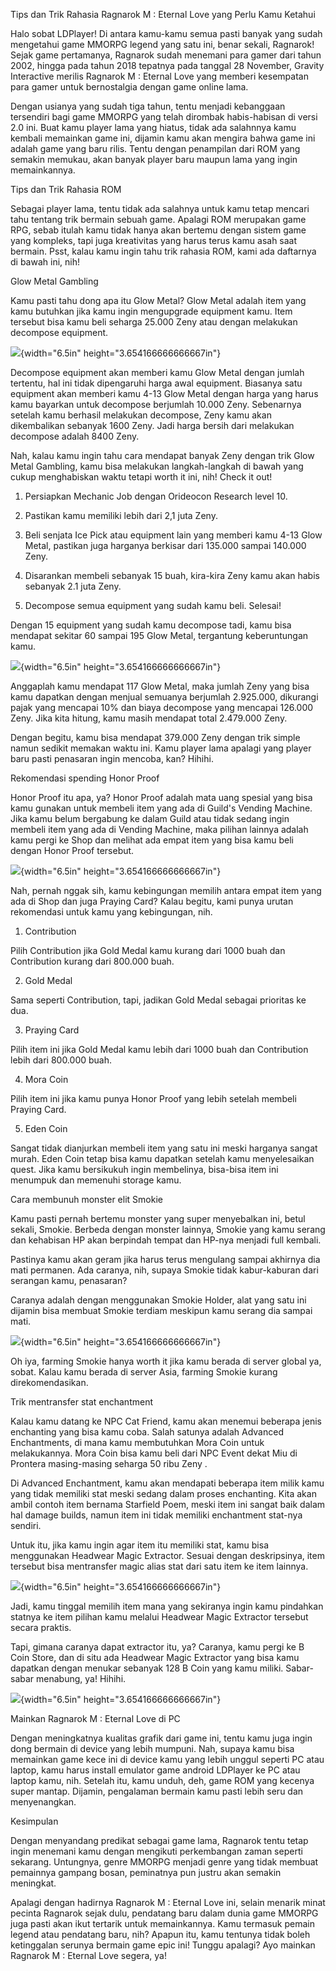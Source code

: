Tips dan Trik Rahasia Ragnarok M : Eternal Love yang Perlu Kamu Ketahui

Halo sobat LDPlayer! Di antara kamu-kamu semua pasti banyak yang sudah
mengetahui game MMORPG legend yang satu ini, benar sekali, Ragnarok!
Sejak game pertamanya, Ragnarok sudah menemani para gamer dari tahun
2002, hingga pada tahun 2018 tepatnya pada tanggal 28 November, Gravity
Interactive merilis Ragnarok M : Eternal Love yang memberi kesempatan
para gamer untuk bernostalgia dengan game online lama.

Dengan usianya yang sudah tiga tahun, tentu menjadi kebanggaan
tersendiri bagi game MMORPG yang telah dirombak habis-habisan di versi
2.0 ini. Buat kamu player lama yang hiatus, tidak ada salahnnya kamu
kembali memainkan game ini, dijamin kamu akan mengira bahwa game ini
adalah game yang baru rilis. Tentu dengan penampilan dari ROM yang
semakin memukau, akan banyak player baru maupun lama yang ingin
memainkannya.

Tips dan Trik Rahasia ROM

Sebagai player lama, tentu tidak ada salahnya untuk kamu tetap mencari
tahu tentang trik bermain sebuah game. Apalagi ROM merupakan game RPG,
sebab itulah kamu tidak hanya akan bertemu dengan sistem game yang
kompleks, tapi juga kreativitas yang harus terus kamu asah saat bermain.
Psst, kalau kamu ingin tahu trik rahasia ROM, kami ada daftarnya di
bawah ini, nih!

Glow Metal Gambling

Kamu pasti tahu dong apa itu Glow Metal? Glow Metal adalah item yang
kamu butuhkan jika kamu ingin mengupgrade equipment kamu. Item tersebut
bisa kamu beli seharga 25.000 Zeny atau dengan melakukan decompose
equipment.

![](./images/Rahasia-Ragnarok-M/media/image1.png){width="6.5in"
height="3.654166666666667in"}

Decompose equipment akan memberi kamu Glow Metal dengan jumlah tertentu,
hal ini tidak dipengaruhi harga awal equipment. Biasanya satu equipment
akan memberi kamu 4-13 Glow Metal dengan harga yang harus kamu bayarkan
untuk decompose berjumlah 10.000 Zeny. Sebenarnya setelah kamu berhasil
melakukan decompose, Zeny kamu akan dikembalikan sebanyak 1600 Zeny.
Jadi harga bersih dari melakukan decompose adalah 8400 Zeny.

Nah, kalau kamu ingin tahu cara mendapat banyak Zeny dengan trik Glow
Metal Gambling, kamu bisa melakukan langkah-langkah di bawah yang cukup
menghabiskan waktu tetapi worth it ini, nih! Check it out!

1.  Persiapkan Mechanic Job dengan Orideocon Research level 10.

2.  Pastikan kamu memiliki lebih dari 2,1 juta Zeny.

3.  Beli senjata Ice Pick atau equipment lain yang memberi kamu 4-13
    Glow Metal, pastikan juga harganya berkisar dari 135.000 sampai
    140.000 Zeny.

4.  Disarankan membeli sebanyak 15 buah, kira-kira Zeny kamu akan habis
    sebanyak 2.1 juta Zeny.

5.  Decompose semua equipment yang sudah kamu beli. Selesai!

Dengan 15 equipment yang sudah kamu decompose tadi, kamu bisa mendapat
sekitar 60 sampai 195 Glow Metal, tergantung keberuntungan kamu.

![](./images/Rahasia-Ragnarok-M/media/image2.png){width="6.5in"
height="3.654166666666667in"}

Anggaplah kamu mendapat 117 Glow Metal, maka jumlah Zeny yang bisa kamu
dapatkan dengan menjual semuanya berjumlah 2.925.000, dikurangi pajak
yang mencapai 10% dan biaya decompose yang mencapai 126.000 Zeny. Jika
kita hitung, kamu masih mendapat total 2.479.000 Zeny.

Dengan begitu, kamu bisa mendapat 379.000 Zeny dengan trik simple namun
sedikit memakan waktu ini. Kamu player lama apalagi yang player baru
pasti penasaran ingin mencoba, kan? Hihihi.

Rekomendasi spending Honor Proof

Honor Proof itu apa, ya? Honor Proof adalah mata uang spesial yang bisa
kamu gunakan untuk membeli item yang ada di Guild's Vending Machine.
Jika kamu belum bergabung ke dalam Guild atau tidak sedang ingin membeli
item yang ada di Vending Machine, maka pilihan lainnya adalah kamu pergi
ke Shop dan melihat ada empat item yang bisa kamu beli dengan Honor
Proof tersebut.

![](./images/Rahasia-Ragnarok-M/media/image3.png){width="6.5in"
height="3.654166666666667in"}

Nah, pernah nggak sih, kamu kebingungan memilih antara empat item yang
ada di Shop dan juga Praying Card? Kalau begitu, kami punya urutan
rekomendasi untuk kamu yang kebingungan, nih.

1.  Contribution

Pilih Contribution jika Gold Medal kamu kurang dari 1000 buah dan
Contribution kurang dari 800.000 buah.

2.  Gold Medal

Sama seperti Contribution, tapi, jadikan Gold Medal sebagai prioritas ke
dua.

3.  Praying Card

Pilih item ini jika Gold Medal kamu lebih dari 1000 buah dan
Contribution lebih dari 800.000 buah.

4.  Mora Coin

Pilih item ini jika kamu punya Honor Proof yang lebih setelah membeli
Praying Card.

5.  Eden Coin

Sangat tidak dianjurkan membeli item yang satu ini meski harganya sangat
murah. Eden Coin tetap bisa kamu dapatkan setelah kamu menyelesaikan
quest. Jika kamu bersikukuh ingin membelinya, bisa-bisa item ini
menumpuk dan memenuhi storage kamu.

Cara membunuh monster elit Smokie

Kamu pasti pernah bertemu monster yang super menyebalkan ini, betul
sekali, Smokie. Berbeda dengan monster lainnya, Smokie yang kamu serang
dan kehabisan HP akan berpindah tempat dan HP-nya menjadi full kembali.

Pastinya kamu akan geram jika harus terus mengulang sampai akhirnya dia
mati permanen. Ada caranya, nih, supaya Smokie tidak kabur-kaburan dari
serangan kamu, penasaran?

Caranya adalah dengan menggunakan Smokie Holder, alat yang satu ini
dijamin bisa membuat Smokie terdiam meskipun kamu serang dia sampai
mati.

![](./images/Rahasia-Ragnarok-M/media/image4.png){width="6.5in"
height="3.654166666666667in"}

Oh iya, farming Smokie hanya worth it jika kamu berada di server global
ya, sobat. Kalau kamu berada di server Asia, farming Smokie kurang
direkomendasikan.

Trik mentransfer stat enchantment

Kalau kamu datang ke NPC Cat Friend, kamu akan menemui beberapa jenis
enchanting yang bisa kamu coba. Salah satunya adalah Advanced
Enchantments, di mana kamu membutuhkan Mora Coin untuk melakukannya.
Mora Coin bisa kamu beli dari NPC Event dekat Miu di Prontera
masing-masing seharga 50 ribu Zeny .

Di Advanced Enchantment, kamu akan mendapati beberapa item milik kamu
yang tidak memiliki stat meski sedang dalam proses enchanting. Kita akan
ambil contoh item bernama Starfield Poem, meski item ini sangat baik
dalam hal damage builds, namun item ini tidak memiliki enchantment
stat-nya sendiri.

Untuk itu, jika kamu ingin agar item itu memiliki stat, kamu bisa
menggunakan Headwear Magic Extractor. Sesuai dengan deskripsinya, item
tersebut bisa mentransfer magic alias stat dari satu item ke item
lainnya.

![](./images/Rahasia-Ragnarok-M/media/image5.png){width="6.5in"
height="3.654166666666667in"}

Jadi, kamu tinggal memilih item mana yang sekiranya ingin kamu pindahkan
statnya ke item pilihan kamu melalui Headwear Magic Extractor tersebut
secara praktis.

Tapi, gimana caranya dapat extractor itu, ya? Caranya, kamu pergi ke B
Coin Store, dan di situ ada Headwear Magic Extractor yang bisa kamu
dapatkan dengan menukar sebanyak 128 B Coin yang kamu miliki.
Sabar-sabar menabung, ya! Hihihi.

![](./images/Rahasia-Ragnarok-M/media/image6.png){width="6.5in"
height="3.654166666666667in"}

Mainkan Ragnarok M : Eternal Love di PC

Dengan meningkatnya kualitas grafik dari game ini, tentu kamu juga ingin
dong bermain di device yang lebih mumpuni. Nah, supaya kamu bisa
memainkan game kece ini di device kamu yang lebih unggul seperti PC atau
laptop, kamu harus install emulator game android LDPlayer ke PC atau
laptop kamu, nih. Setelah itu, kamu unduh, deh, game ROM yang kecenya
super mantap. Dijamin, pengalaman bermain kamu pasti lebih seru dan
menyenangkan.

Kesimpulan

Dengan menyandang predikat sebagai game lama, Ragnarok tentu tetap ingin
menemani kamu dengan mengikuti perkembangan zaman seperti sekarang.
Untungnya, genre MMORPG menjadi genre yang tidak membuat pemainnya
gampang bosan, peminatnya pun justru akan semakin meningkat.

Apalagi dengan hadirnya Ragnarok M : Eternal Love ini, selain menarik
minat pecinta Ragnarok sejak dulu, pendatang baru dalam dunia game
MMORPG juga pasti akan ikut tertarik untuk memainkannya. Kamu termasuk
pemain legend atau pendatang baru, nih? Apapun itu, kamu tentunya tidak
boleh ketinggalan serunya bermain game epic ini! Tunggu apalagi? Ayo
mainkan Ragnarok M : Eternal Love segera, ya!
